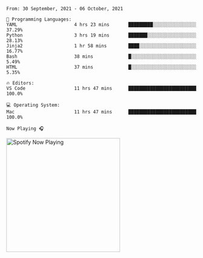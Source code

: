 <!--START_SECTION:waka-->
```text
From: 30 September, 2021 - 06 October, 2021

💬 Programming Languages: 
YAML                     4 hrs 23 mins       █████████░░░░░░░░░░░░░░░░   37.29% 
Python                   3 hrs 19 mins       ███████░░░░░░░░░░░░░░░░░░   28.13% 
Jinja2                   1 hr 58 mins        ████░░░░░░░░░░░░░░░░░░░░░   16.77% 
Bash                     38 mins             █░░░░░░░░░░░░░░░░░░░░░░░░   5.49% 
HTML                     37 mins             █░░░░░░░░░░░░░░░░░░░░░░░░   5.35%

🔥 Editors: 
VS Code                  11 hrs 47 mins      █████████████████████████   100.0%

💻 Operating System: 
Mac                      11 hrs 47 mins      █████████████████████████   100.0%

```


<!--END_SECTION:waka-->

`Now Playing 🎧`

[<img src="https://spotify-now-playing-cyan-seven.vercel.app/api/spotify-playing" alt="Spotify Now Playing" width="300" />](https://open.spotify.com/user/gregnrobinson-ca)



